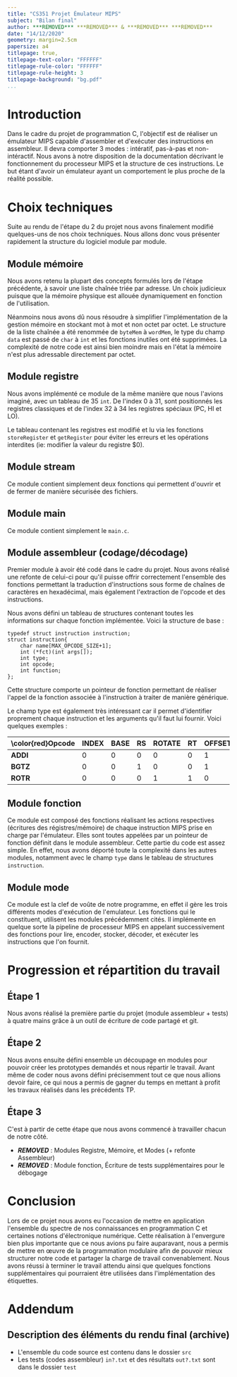 ```yaml
---
title: "CS351 Projet Émulateur MIPS"
subject: "Bilan final"
author: ***REMOVED*** ***REMOVED*** & ***REMOVED*** ***REMOVED***
date: "14/12/2020"
geometry: margin=2.5cm
papersize: a4
titlepage: true,
titlepage-text-color: "FFFFFF"
titlepage-rule-color: "FFFFFF"
titlepage-rule-height: 3
titlepage-background: "bg.pdf"
...
```

# Introduction
Dans le cadre du projet de programmation C, l'objectif est de réaliser un émulateur MIPS capable d'assembler et d'exécuter des instructions en assembleur. Il devra comporter 3 modes : intératif, pas-à-pas et non-intéractif. Nous avons à notre disposition de la documentation décrivant le fonctionnement du processeur MIPS et la structure de ces instructions. Le but étant d'avoir un émulateur ayant un comportement le plus proche de la réalité possible. 

# Choix techniques

Suite au rendu de l'étape du 2 du projet nous avons finalement modifié quelques-uns de nos choix techniques. Nous allons donc vous présenter rapidement la structure du logiciel module par module.

## Module mémoire

Nous avons retenu la plupart des concepts formulés lors de l'étape précédente, à savoir une liste chaînée triée par adresse. Un choix judicieux puisque que la mémoire physique est allouée dynamiquement en fonction de l'utilisation.

Néanmoins nous avons dû nous résoudre à simplifier l'implémentation de la gestion mémoire en stockant mot à mot et non octet par octet. Le structure de la liste chaînée a été renommée de `byteMem` à `wordMem`, le type du champ `data` est passé de `char` à `int` et les fonctions inutiles ont été supprimées. La complexité de notre code est ainsi bien moindre mais en l'état la mémoire n'est plus adressable directement par octet.

## Module registre

Nous avons implémenté ce module de la même manière que nous l'avions imaginé, avec un tableau de 35 `int`. De l'index 0 à 31, sont positionnés les registres classiques et de l'index 32 à 34 les registres spéciaux (PC, HI et LO).

Le tableau contenant les registres est modifié et lu via les fonctions `storeRegister` et `getRegister` pour éviter les erreurs et les opérations interdites (ie: modifier la valeur du registre $0).

## Module stream

Ce module contient simplement deux fonctions qui permettent d'ouvrir et de fermer de manière sécurisée des fichiers.

## Module main

Ce module contient simplement le `main.c`.

## Module assembleur (codage/décodage)

Premier module à avoir été codé dans le cadre du projet. Nous avons réalisé une refonte de celui-ci pour qu'il puisse offrir correctement l'ensemble des fonctions permettant la traduction d'instructions sous forme de chaînes de caractères en hexadécimal, mais également l'extraction de l'opcode et des instructions.

Nous avons défini un tableau de structures contenant toutes les informations sur chaque fonction implémentée. Voici la structure de base :

```
typedef struct instruction instruction;
struct instruction{
    char name[MAX_OPCODE_SIZE+1];
    int (*fct)(int args[]);
    int type;
    int opcode;
    int function;
};
```
Cette structure comporte un pointeur de fonction permettant de réaliser l'appel de la fonction associée à l'instruction à traiter de manière générique.

Le champ type est également très intéressant car il permet d'identifier proprement chaque instruction et les arguments qu'il faut lui fournir. Voici quelques exemples :

|\color{red}**Opcode**| INDEX | BASE | RS | ROTATE | RT | OFFSET | IMM | RD | SA | HINT | FCT |\color{blue}**Type**|
| ------------------- | ----- | ---- | -- | ------ | -- | ------ | --- | -- | -- | ---- | --- | ------------------ |
| **ADDI**            | 0     | 0    | 0  | 0      | 0  | 1      | 0   | 1  | 0  | 0    | 1   | **0x149**          |
| **BGTZ**            | 0     | 0    | 1  | 0      | 0  | 1      | 0   | 0  | 0  | 0    | 0   | **0x120**          |
| **ROTR**            | 0     | 0    | 0  | 1      | 1  | 0      | 0   | 1  | 1  | 0    | 1   | **0x0CD**          |


## Module fonction

Ce module est composé des fonctions réalisant les actions respectives (écritures des régistres/mémoire) de chaque instruction MIPS prise en charge par l'émulateur. Elles sont toutes appelées par un pointeur de fonction définit dans le module assembleur. Cette partie du code est assez simple. En effet, nous avons déporté toute la complexité dans les autres modules, notamment avec le champ `type` dans le tableau de structures `instruction`.

## Module mode

Ce module est la clef de voûte de notre programme, en effet il gère les trois différents modes d'exécution de l'emulateur. Les fonctions qui le constituent, utilisent les modules précédemment cités. Il implémente en quelque sorte la pipeline de processeur MIPS en appelant successivement des fonctions pour lire, encoder, stocker, décoder, et exécuter les instructions que l'on fournit.


# Progression et répartition du travail

## Étape 1

Nous avons réalisé la première partie du projet (module assembleur + tests) à quatre mains grâce à un outil de écriture de code partagé et git.

## Étape 2

Nous avons ensuite défini ensemble un découpage en modules pour pouvoir créer les prototypes demandés et nous répartir le travail. Avant même de coder nous avons défini précisemment tout ce que nous allions devoir faire, ce qui nous a permis de gagner du temps en mettant à profit les travaux réalisés dans les précédents TP.

## Étape 3
C'est à partir de cette étape que nous avons commencé à travailler chacun de notre côté.

- ***REMOVED*** : Modules Registre, Mémoire, et Modes (+ refonte Assembleur)
- ***REMOVED*** : Module fonction, Écriture de tests supplémentaires pour le débogage

# Conclusion

Lors de ce projet nous avons eu l'occasion de mettre en application l'ensemble du spectre de nos connaissances en programmation C et certaines notions d'électronique numérique. Cette réalisation à l'envergure bien plus importante que ce nous avions pu faire auparavant, nous a permis de mettre en œuvre de la programmation modulaire afin de pouvoir mieux structurer notre code et partager la charge de travail convenablement. Nous avons réussi à terminer le travail attendu ainsi que quelques fonctions supplémentaires qui pourraient être utilisées dans l'implémentation des étiquettes.

# Addendum
## Description des éléments du rendu final (archive)
- L'ensemble du code source est contenu dans le dossier `src`
- Les tests (codes assembleur) `in?.txt` et des résultats `out?.txt` sont dans le dossier `test`
